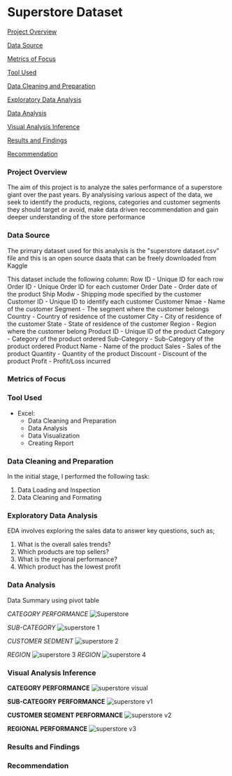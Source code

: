 # Superstore Dataset

[Project Overview](#project-overview)

[Data Source](#data-source)

[Metrics of Focus](#metrics-of-focus)

[Tool Used](#tool-used)

[Data Cleaning and Preparation](#data-cleaning-and-preparation)

[Exploratory Data Analysis](#exploratory-data-analysis)

[Data Analysis](#data-analysis)

[Visual Analysis Inference](#visual-analysis-inference)

[Results and Findings](#results-and-findings)

[Recommendation](#recommendation)


### Project Overview
The aim of this project is to analyze the  sales performance of a superstore giant over the past years. By analysising various aspect of the data, we seek to identify the products, regions, categories and customer segments they should target or avoid, make data driven reccommendation and gain deeper understanding of the store performance

### Data Source
The primary dataset used for this analysis is the "superstore dataset.csv" file and this is an open source daata that can be freely downloaded from Kaggle

This dataset include the following column:
Row ID - Unique ID for each row
Order ID - Unique Order ID for each customer
Order Date - Order date of the product
Ship Modw - Shipping mode specified by the customer
Customer ID - Unique ID to identify each customer
Customer Nmae - Name of the customer
Segment - The segment where the customer belongs
Country - Country of residence of the customer
City - City of residence of the customer
State - State of residence of the customer
Region - Region where the customer belong
Product ID - Unique ID of the product
Category - Category of the product ordered
Sub-Category - Sub-Category of the product ordered
Product Name - Name of the product
Sales - Sales of the product
Quantity - Quantity of the product
Discount - Discount of the product
Profit - Profit/Loss incurred

### Metrics of Focus



### Tool Used
- Excel: 
  - Data Cleaning and Preparation
  - Data Analysis
  - Data Visualization
  - Creating Report

### Data Cleaning and Preparation
In the initial stage, I performed the following task:
1. Data Loading and Inspection
2. Data Cleaning and Formating

### Exploratory Data Analysis
EDA involves exploring the sales data to answer key questions, such as;
  1. What is the overall sales trends?
  2. Which products are top sellers?
  3. What is the regional performance?
  4. Which product has the lowest profit

### Data Analysis
Data Summary using pivot table

*CATEGORY PERFORMANCE*
![Superstore](https://github.com/user-attachments/assets/1263b5b9-58a7-471a-aa0d-0115f4617104)

*SUB-CATEGORY*
![superstore 1](https://github.com/user-attachments/assets/28f46bb3-26cf-454d-9930-022a889e77c9)

*CUSTOMER SEDMENT*
![superstore 2](https://github.com/user-attachments/assets/8d0f98de-ceaf-40c4-807d-0d4dfc362ebd)

*REGION*
![superstore 3](https://github.com/user-attachments/assets/540dfcfa-9fdb-4e21-ae41-7e14b4b16e16)
*REGION*
![superstore 4](https://github.com/user-attachments/assets/60b20b87-feed-4b21-a7f2-330d23ed8b23)

### Visual Analysis Inference 

**CATEGORY PERFORMANCE**
![superstore visual](https://github.com/user-attachments/assets/fc62d873-0b39-4b5b-b7da-2e5d86a8a598)

**SUB-CATEGORY PERFORMANCE**
![superstore v1](https://github.com/user-attachments/assets/60bd25e8-b4f3-4873-b31f-5903352cbdb1)

**CUSTOMER SEGMENT PERFORMANCE**
![superstore v2](https://github.com/user-attachments/assets/3d3c9239-259b-4f46-9e71-e37d09de7cb6)

**REGIONAL PERFORMANCE**
![superstore v3](https://github.com/user-attachments/assets/7ac691e0-7707-4aff-a479-f5492b909f0b)




### Results and Findings

### Recommendation
